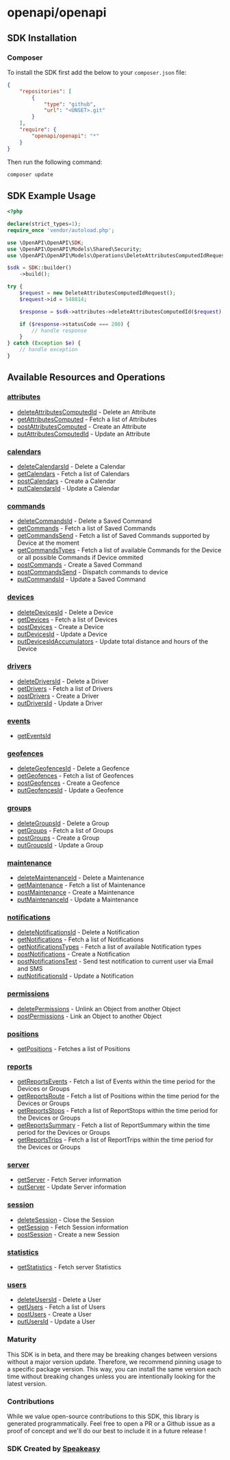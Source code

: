 # openapi/openapi

<!-- Start SDK Installation -->
## SDK Installation

### Composer

To install the SDK first add the below to your `composer.json` file:

```json
{
    "repositories": [
        {
            "type": "github",
            "url": "<UNSET>.git"
        }
    ],
    "require": {
        "openapi/openapi": "*"
    }
}
```

Then run the following command:

```bash
composer update
```
<!-- End SDK Installation -->

## SDK Example Usage
<!-- Start SDK Example Usage -->
```php
<?php

declare(strict_types=1);
require_once 'vendor/autoload.php';

use \OpenAPI\OpenAPI\SDK;
use \OpenAPI\OpenAPI\Models\Shared\Security;
use \OpenAPI\OpenAPI\Models\Operations\DeleteAttributesComputedIdRequest;

$sdk = SDK::builder()
    ->build();

try {
    $request = new DeleteAttributesComputedIdRequest();
    $request->id = 548814;

    $response = $sdk->attributes->deleteAttributesComputedId($request);

    if ($response->statusCode === 200) {
        // handle response
    }
} catch (Exception $e) {
    // handle exception
}
```
<!-- End SDK Example Usage -->

<!-- Start SDK Available Operations -->
## Available Resources and Operations


### [attributes](docs/attributes/README.md)

* [deleteAttributesComputedId](docs/attributes/README.md#deleteattributescomputedid) - Delete an Attribute
* [getAttributesComputed](docs/attributes/README.md#getattributescomputed) - Fetch a list of Attributes
* [postAttributesComputed](docs/attributes/README.md#postattributescomputed) - Create an Attribute
* [putAttributesComputedId](docs/attributes/README.md#putattributescomputedid) - Update an Attribute

### [calendars](docs/calendars/README.md)

* [deleteCalendarsId](docs/calendars/README.md#deletecalendarsid) - Delete a Calendar
* [getCalendars](docs/calendars/README.md#getcalendars) - Fetch a list of Calendars
* [postCalendars](docs/calendars/README.md#postcalendars) - Create a Calendar
* [putCalendarsId](docs/calendars/README.md#putcalendarsid) - Update a Calendar

### [commands](docs/commands/README.md)

* [deleteCommandsId](docs/commands/README.md#deletecommandsid) - Delete a Saved Command
* [getCommands](docs/commands/README.md#getcommands) - Fetch a list of Saved Commands
* [getCommandsSend](docs/commands/README.md#getcommandssend) - Fetch a list of Saved Commands supported by Device at the moment
* [getCommandsTypes](docs/commands/README.md#getcommandstypes) - Fetch a list of available Commands for the Device or all possible Commands if Device ommited
* [postCommands](docs/commands/README.md#postcommands) - Create a Saved Command
* [postCommandsSend](docs/commands/README.md#postcommandssend) - Dispatch commands to device
* [putCommandsId](docs/commands/README.md#putcommandsid) - Update a Saved Command

### [devices](docs/devices/README.md)

* [deleteDevicesId](docs/devices/README.md#deletedevicesid) - Delete a Device
* [getDevices](docs/devices/README.md#getdevices) - Fetch a list of Devices
* [postDevices](docs/devices/README.md#postdevices) - Create a Device
* [putDevicesId](docs/devices/README.md#putdevicesid) - Update a Device
* [putDevicesIdAccumulators](docs/devices/README.md#putdevicesidaccumulators) - Update total distance and hours of the Device

### [drivers](docs/drivers/README.md)

* [deleteDriversId](docs/drivers/README.md#deletedriversid) - Delete a Driver
* [getDrivers](docs/drivers/README.md#getdrivers) - Fetch a list of Drivers
* [postDrivers](docs/drivers/README.md#postdrivers) - Create a Driver
* [putDriversId](docs/drivers/README.md#putdriversid) - Update a Driver

### [events](docs/events/README.md)

* [getEventsId](docs/events/README.md#geteventsid)

### [geofences](docs/geofences/README.md)

* [deleteGeofencesId](docs/geofences/README.md#deletegeofencesid) - Delete a Geofence
* [getGeofences](docs/geofences/README.md#getgeofences) - Fetch a list of Geofences
* [postGeofences](docs/geofences/README.md#postgeofences) - Create a Geofence
* [putGeofencesId](docs/geofences/README.md#putgeofencesid) - Update a Geofence

### [groups](docs/groups/README.md)

* [deleteGroupsId](docs/groups/README.md#deletegroupsid) - Delete a Group
* [getGroups](docs/groups/README.md#getgroups) - Fetch a list of Groups
* [postGroups](docs/groups/README.md#postgroups) - Create a Group
* [putGroupsId](docs/groups/README.md#putgroupsid) - Update a Group

### [maintenance](docs/maintenance/README.md)

* [deleteMaintenanceId](docs/maintenance/README.md#deletemaintenanceid) - Delete a Maintenance
* [getMaintenance](docs/maintenance/README.md#getmaintenance) - Fetch a list of Maintenance
* [postMaintenance](docs/maintenance/README.md#postmaintenance) - Create a Maintenance
* [putMaintenanceId](docs/maintenance/README.md#putmaintenanceid) - Update a Maintenance

### [notifications](docs/notifications/README.md)

* [deleteNotificationsId](docs/notifications/README.md#deletenotificationsid) - Delete a Notification
* [getNotifications](docs/notifications/README.md#getnotifications) - Fetch a list of Notifications
* [getNotificationsTypes](docs/notifications/README.md#getnotificationstypes) - Fetch a list of available Notification types
* [postNotifications](docs/notifications/README.md#postnotifications) - Create a Notification
* [postNotificationsTest](docs/notifications/README.md#postnotificationstest) - Send test notification to current user via Email and SMS
* [putNotificationsId](docs/notifications/README.md#putnotificationsid) - Update a Notification

### [permissions](docs/permissions/README.md)

* [deletePermissions](docs/permissions/README.md#deletepermissions) - Unlink an Object from another Object
* [postPermissions](docs/permissions/README.md#postpermissions) - Link an Object to another Object

### [positions](docs/positions/README.md)

* [getPositions](docs/positions/README.md#getpositions) - Fetches a list of Positions

### [reports](docs/reports/README.md)

* [getReportsEvents](docs/reports/README.md#getreportsevents) - Fetch a list of Events within the time period for the Devices or Groups
* [getReportsRoute](docs/reports/README.md#getreportsroute) - Fetch a list of Positions within the time period for the Devices or Groups
* [getReportsStops](docs/reports/README.md#getreportsstops) - Fetch a list of ReportStops within the time period for the Devices or Groups
* [getReportsSummary](docs/reports/README.md#getreportssummary) - Fetch a list of ReportSummary within the time period for the Devices or Groups
* [getReportsTrips](docs/reports/README.md#getreportstrips) - Fetch a list of ReportTrips within the time period for the Devices or Groups

### [server](docs/server/README.md)

* [getServer](docs/server/README.md#getserver) - Fetch Server information
* [putServer](docs/server/README.md#putserver) - Update Server information

### [session](docs/session/README.md)

* [deleteSession](docs/session/README.md#deletesession) - Close the Session
* [getSession](docs/session/README.md#getsession) - Fetch Session information
* [postSession](docs/session/README.md#postsession) - Create a new Session

### [statistics](docs/statistics/README.md)

* [getStatistics](docs/statistics/README.md#getstatistics) - Fetch server Statistics

### [users](docs/users/README.md)

* [deleteUsersId](docs/users/README.md#deleteusersid) - Delete a User
* [getUsers](docs/users/README.md#getusers) - Fetch a list of Users
* [postUsers](docs/users/README.md#postusers) - Create a User
* [putUsersId](docs/users/README.md#putusersid) - Update a User
<!-- End SDK Available Operations -->

### Maturity

This SDK is in beta, and there may be breaking changes between versions without a major version update. Therefore, we recommend pinning usage
to a specific package version. This way, you can install the same version each time without breaking changes unless you are intentionally
looking for the latest version.

### Contributions

While we value open-source contributions to this SDK, this library is generated programmatically.
Feel free to open a PR or a Github issue as a proof of concept and we'll do our best to include it in a future release !

### SDK Created by [Speakeasy](https://docs.speakeasyapi.dev/docs/using-speakeasy/client-sdks)
